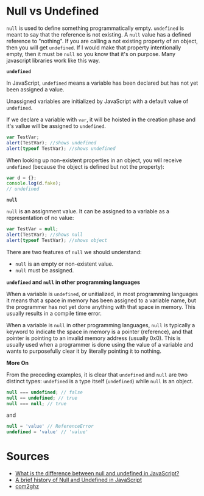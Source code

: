 # Null vs Undefined

`null` is used to define something programmatically empty. `undefined` is meant to say that the reference is not existing. A `null` value has a defined reference to "nothing". If you are calling a not existing property of an object, then you will get `undefined`. If I would make that property intentionally empty, then it must be `null` so you know that it's on purpose. Many javascript libraries work like this way.

**`undefined`**

In JavaScript, `undefined` means a variable has been declared but has not yet been assigned a value.

Unassigned variables are initialized by JavaScript with a default value of `undefined`.

If we declare a variable with `var`, it will be hoisted in the creation phase and it's vallue will be assigned to `undefined`.

```javascript
var TestVar;
alert(TestVar); //shows undefined
alert(typeof TestVar); //shows undefined
```

When looking up non-existent properties in an object, you will receive `undefined` (because the object is defined but not the property):

```javascript
var d = {};
console.log(d.fake);
// undefined
```

**`null`**

`null` is an assignment value. It can be assigned to a variable as a representation of no value:

```javascript
var TestVar = null;
alert(TestVar); //shows null
alert(typeof TestVar); //shows object
```

There are two features of `null` we should understand:

- `null` is an empty or non-existent value.
- `null` must be assigned.

**`undefined` and `null` in other programming languages**

When a variable is `undefined`, or unitialized, in most programming languages it means that a space in memory has been assigned to a variable name, but the programmer has not yet done anything with that space in memory. This usually results in a compile time error.

When a variable is `null` in other programming languages, `null` is typically a keyword to indicate the space in memory is a pointer (reference), and that pointer is pointing to an invalid memory address (usually 0x0). This is usually used when a programmer is done using the value of a variable and wants to purposefully clear it by literally pointing it to nothing.

**More On**

From the preceding examples, it is clear that `undefined` and `null` are two distinct types: `undefined` is a type itself (`undefined`) while `null` is an object.

```javascript
null === undefined; // false
null == undefined; // true
null === null; // true
```

and

```javascript
null = 'value' // ReferenceError
undefined = 'value' // 'value'
```

# Sources

- [What is the difference between null and undefined in JavaScript?](https://stackoverflow.com/questions/5076944/what-is-the-difference-between-null-and-undefined-in-javascript)
- [A brief history of Null and Undefined in JavaScript](https://medium.com/@stephenthecurt/a-brief-history-of-null-and-undefined-in-javascript-c283caab662e)
- [com2ghz](https://stackoverflow.com/questions/6604749/what-reason-is-there-to-use-null-instead-of-undefined-in-javascript#comment58111400_28825847)
